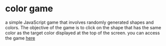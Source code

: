 # color game
 a simple JavaScript game that involves randomly generated shapes and colors. The objective of the game is to click on the shape that has the same color as the target color displayed at the top of the screen.
you can access the game <a href="https://color-game-fun.netlify.app/" target="_blank">here</a>
